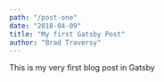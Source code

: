 ```yaml
---
path: "/post-one"
date: "2018-04-09"
title: "My first Gatsby Post"
author: "Brad Traversy"
---
```


This is my very first blog post in Gatsby